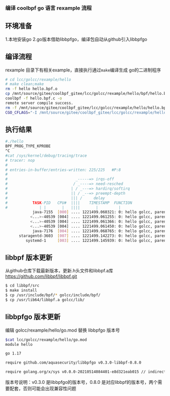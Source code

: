
### 编译 coolbpf go 语言 rexample 流程

## 环境准备
1.本地安装go
2.go版本借助libbpfgo，编译包自动从github引入libbpfgo
## 编译流程
rexample 目录下有相关example，直接执行通过`make`编译生成 go的二进制程序
```bash
# cd lcc/golcc/rexample/hello
# make clean;make
rm -f hello hello.bpf.o
cp /mnt/source/gitee/coolbpf_gitee/lcc/golcc/rexample/hello/bpf/hello.bpf.c /mnt/source/gitee/coolbpf_gitee/lcc/golcc/rexample/hello
coolbpf -f hello.bpf.c -o
remote server compile success.
rm -f /mnt/source/gitee/coolbpf_gitee/lcc/golcc/rexample/hello/hello.bpf.c
CGO_CFLAGS="-I /mnt/source/gitee/coolbpf_gitee/lcc/golcc/rexample/hello/../../include" CGO_LDFLAGS="/mnt/source/gitee/coolbpf_gitee/lcc/golcc/rexample/hello/../../lib/libbpf.a" go build -o hello
```

## 执行结果
```bash
#./hello 
BPF_PROG_TYPE_KPROBE
^C
#cat /sys/kernel/debug/tracing/trace
# tracer: nop
#
# entries-in-buffer/entries-written: 225/225   #P:8
#
#                              _-----=> irqs-off
#                             / _----=> need-resched
#                            | / _---=> hardirq/softirq
#                            || / _--=> preempt-depth
#                            ||| /     delay
#           TASK-PID   CPU#  ||||    TIMESTAMP  FUNCTION
#              | |       |   ||||       |         |
            java-7155  [000] .... 1221499.060321: 0: hello golcc, parent:85115e00
           <...>-40539 [004] .... 1221499.061255: 0: hello golcc, parent:fb95de00
           <...>-40539 [004] .... 1221499.061366: 0: hello golcc, parent:fb958000
           <...>-40539 [004] .... 1221499.061450: 0: hello golcc, parent:fb95c680
            java-7176  [004] .... 1221499.068765: 0: hello golcc, parent:fb95af00
      staragentd-3603  [007] .... 1221499.142273: 0: hello golcc, parent:b94f4680
         systemd-1     [003] .... 1221499.145939: 0: hello golcc, parent:8bcb5e00
```
## libbpf 版本更新
从github仓库下载最新版本，更新.h头文件和libbpf.a库
https://github.com/libbpf/libbpf.git
```bash
$ cd libbpf/src
$ make install
$ cp /usr/include/bpf/* golcc/include/bpf/
$ cp /usr/lib64/libbpf.a golcc/lib/
```
## libbpfgo 版本更新
编辑 golcc/rexample/hello/go.mod 替换 libbpfgo 版本号
```bash
$cat lcc/golcc/rexample/hello/go.mod
module hello

go 1.17

require github.com/aquasecurity/libbpfgo v0.3.0-libbpf-0.8.0

require golang.org/x/sys v0.0.0-20210514084401-e8d321eab015 // indirect
```
版本号说明：v0.3.0 是libbpfgo的版本号，0.8.0 是对应libbpf的版本号，两个需要配套，否则可能会出现兼容性问题